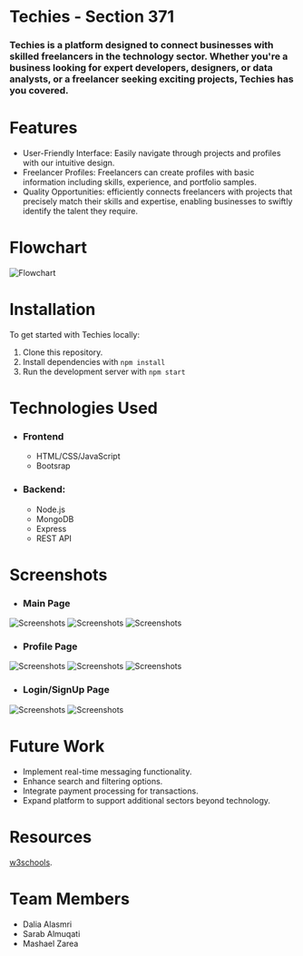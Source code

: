 # Techies - Section 371
### Techies is a platform designed to connect businesses with skilled freelancers in the technology sector. Whether you're a business looking for expert developers, designers, or data analysts, or a freelancer seeking exciting projects, Techies has you covered.

 


# Features
- User-Friendly Interface: Easily navigate through projects and profiles with our intuitive design.
- Freelancer Profiles: Freelancers can create profiles with basic information including skills, experience, and portfolio samples.
- Quality Opportunities: efficiently connects freelancers with projects that precisely match their skills and expertise, enabling businesses to swiftly identify the talent they require.

# Flowchart
![Flowchart](public/img/Flowchart.png)



# Installation
To get started with Techies locally:

1. Clone this repository.
2. Install dependencies with `npm install`
3. Run the development server with `npm start`


# Technologies Used
- ### Frontend
  - HTML/CSS/JavaScript
  - Bootsrap
- ### Backend:
  - Node.js
  - MongoDB
  - Express 
  - REST API


# Screenshots
- ### Main Page
![Screenshots](public/img/1.png)
![Screenshots](public/img/2.png)
![Screenshots](public/img/3.png)
- ### Profile Page
![Screenshots](public/img/4.png)
![Screenshots](public/img/5.png)
![Screenshots](public/img/6.png)
- ### Login/SignUp Page
![Screenshots](public/img/7.png)
![Screenshots](public/img/8.png)


# Future Work
- Implement real-time messaging functionality.
- Enhance search and filtering options.
- Integrate payment processing for transactions.
- Expand platform to support additional sectors beyond technology.


# Resources
[w3schools](https://www.w3schools.com/).



# Team Members
- Dalia Alasmri
- Sarab Almuqati
- Mashael Zarea
